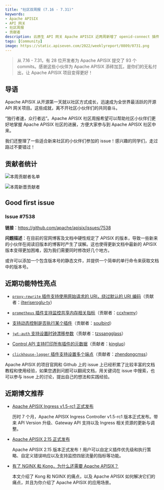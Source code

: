 ```yaml
---
title: "社区双周报 (7.16 - 7.31)"
keywords: 
- Apache APISIX
- API 网关
- 社区周报
- 贡献者
description: 云原生 API 网关 Apache APISIX 近两周新增了 openid-connect 插件中支持 PKCE、Ingress 资源可以直接使用 APISIX 的插件等功能。
tags: [Community]
image: https://static.apiseven.com/2022/weeklyreport/0809/0731.png
---
```


> 从 7.16 - 7.31，有 28 位开发者为 Apache APISIX 提交了 93 个 commits。感谢这些小伙伴为 Apache APISIX 添砖加瓦，是你们的无私付出，让 Apache APISIX 项目变得更好！

<!--truncate-->

## 导语

Apache APISIX 从开源第一天就以社区方式成长，迅速成为全世界最活跃的开源 API 网关项目。这些成就，离不开社区小伙伴们的共同奋斗。

“独行者速，众行者远”。Apache APISIX 社区周报希望可以帮助社区小伙伴们更好地掌握 Apache APISIX 社区的进展，方便大家参与到 Apache APISIX 社区中来。

我们还整理了一些适合新来社区的小伙伴们参加的 issue！感兴趣的同学们，走过路过不要错过！

## 贡献者统计

![本周贡献者名单](https://static.apiseven.com/2022/weeklyreport/0809/1.png)

![本周新晋贡献者](https://static.apiseven.com/2022/weeklyreport/0809/2.png)

## Good first issue

### Issue #7538

**链接**：https://github.com/apache/apisix/issues/7538

**问题描述**：在目前的官网博客及文档中硬性规定了 APISIX 的版本，导致一些新来的小伙伴在阅读旧版本的博客时产生了误解。这也使得更新文档中最新的 APISIX 版本变得更加困难，因为我们需要同时修改好几个地方。

或许可以添加一个包含版本号的静态文件，并提供一个简单的单行命令来获取文档中的版本号。

## 近期功能特性亮点

- [`proxy-rewrite` 插件支持使用原始请求的 URI，绕过默认的 URI 编码](https://github.com/apache/apisix/pull/7401)（贡献者：[ilteriseroglu-ty](https://github.com/ilteriseroglu-ty)）

- [`prometheus` 插件支持监控共享内存相关指标](https://github.com/apache/apisix/pull/7412)（贡献者：[ccxhwmy](https://github.com/ccxhwmy)）

- [支持动态控制是否执行某个插件](https://github.com/apache/apisix/pull/7453)（贡献者：[soulbird](https://github.com/soulbird)）

- [`jwt-auth` 支持设置时钟漂移参数](https://github.com/apache/apisix/pull/7500)（贡献者：[tzssangglass](https://github.com/tzssangglass)）

- [Control API 支持打印所有插件的元数据](https://github.com/apache/apisix/pull/7514)（贡献者：[kingluo](https://github.com/kingluo)）

- [`clickhouse-logger` 插件支持设置多个端点](https://github.com/apache/apisix/pull/7517)（贡献者：[zhendongcmss](https://github.com/zhendongcmss)）

Apache APISIX 的项目官网和 Github 上的 issue 上已经积累了比较丰富的文档教程和使用经验，如果您遇到问题可以翻阅文档，用关键词在 issue 中搜索，也可以参与 issue 上的讨论，提出自己的想法和实践经验。

## 近期博文推荐

- [Apache APISIX Ingress v1.5-rc1 正式发布](https://apisix.apache.org/zh/blog/2022/08/05/apisix-ingress-1.5rc1-release/)

    历时 7 个月，Apache APISIX Ingress Controller v1.5-rc1 版本正式发布。带来 API Version 升级、Gateway API 支持以及 Ingress 相关资源的更新与调整。

- [Apache APISIX 2.15 正式发布](https://apisix.apache.org/zh/blog/2022/07/29/release-apache-apisix-2.15/)

    Apache APISIX 2.15 版本正式发布！用户可以自定义插件优先级和执行策略、自定义错误响应以及支持监控四层流量的指标等功能。

- [有了 NGINX 和 Kong，为什么还需要 Apache APISIX？](https://apisix.apache.org/zh/blog/2022/07/30/why-we-need-apache-apisix/)

    本文介绍了 Kong 和 NGINX 的痛点，以及 Apache APISIX 如何解决它们的痛点，并且为你介绍了 Apache APISIX 的应用场景。
